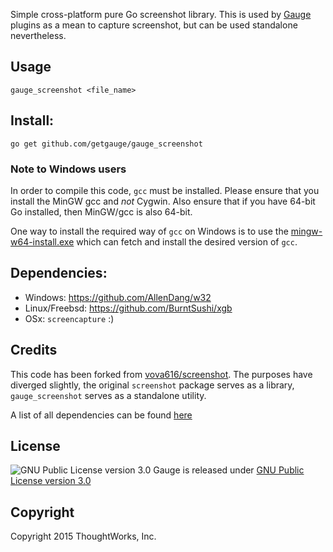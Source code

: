 Simple cross-platform pure Go screenshot library. This is used by [Gauge](https://github.com/getgauge/gauge) plugins as a mean to capture screenshot, but can be used standalone nevertheless.

## Usage
`gauge_screenshot <file_name>`

## Install:
`go get github.com/getgauge/gauge_screenshot`

### Note to Windows users
In order to compile this code, `gcc` must be installed. Please ensure that you install the MinGW gcc and *not* Cygwin. Also ensure that if you have 64-bit Go installed, then MinGW/gcc is also 64-bit.

One way to install the required way of `gcc` on Windows is to use the [mingw-w64-install.exe](https://sourceforge.net/projects/mingw-w64/files/Toolchains%20targetting%20Win32/Personal%20Builds/mingw-builds/installer/mingw-w64-install.exe/download) which can fetch and install the desired version of `gcc`.

## Dependencies:
- Windows: https://github.com/AllenDang/w32
- Linux/Freebsd: https://github.com/BurntSushi/xgb
- OSx: `screencapture` :)

## Credits
This code has been forked from [vova616/screenshot](https://github.com/vova616/screenshot). The purposes have diverged slightly, the original `screenshot` package serves as a library, `gauge_screenshot` serves as a standalone utility.

A list of all dependencies can be found [here](https://github.com/getgauge/gauge_screenshot/blob/master/NOTICE.md)

## License

![GNU Public License version 3.0](http://www.gnu.org/graphics/gplv3-127x51.png)
Gauge is released under [GNU Public License version 3.0](http://www.gnu.org/licenses/gpl-3.0.txt)

## Copyright

Copyright 2015 ThoughtWorks, Inc.
